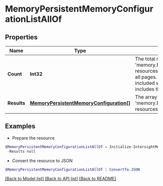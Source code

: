 # MemoryPersistentMemoryConfigurationListAllOf
## Properties

Name | Type | Description | Notes
------------ | ------------- | ------------- | -------------
**Count** | **Int32** | The total number of &#39;memory.PersistentMemoryConfiguration&#39; resources matching the request, accross all pages. The &#39;Count&#39; attribute is included when the HTTP GET request includes the &#39;$inlinecount&#39; parameter. | [optional] 
**Results** | [**MemoryPersistentMemoryConfiguration[]**](MemoryPersistentMemoryConfiguration.md) | The array of &#39;memory.PersistentMemoryConfiguration&#39; resources matching the request. | [optional] 

## Examples

- Prepare the resource
```powershell
$MemoryPersistentMemoryConfigurationListAllOf = Initialize-IntersightMemoryPersistentMemoryConfigurationListAllOf  -Count null `
 -Results null
```

- Convert the resource to JSON
```powershell
$MemoryPersistentMemoryConfigurationListAllOf | ConvertTo-JSON
```

[[Back to Model list]](../README.md#documentation-for-models) [[Back to API list]](../README.md#documentation-for-api-endpoints) [[Back to README]](../README.md)

